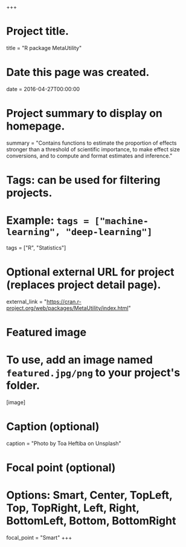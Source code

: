 +++
# Project title.
title = "R package MetaUtility"

# Date this page was created.
date = 2016-04-27T00:00:00

# Project summary to display on homepage.
summary = "Contains functions to estimate the proportion of effects stronger than a threshold of scientific importance, to make effect size conversions, and to compute and format estimates and inference."

# Tags: can be used for filtering projects.
# Example: `tags = ["machine-learning", "deep-learning"]`
tags = ["R", "Statistics"]

# Optional external URL for project (replaces project detail page).
external_link = "https://cran.r-project.org/web/packages/MetaUtility/index.html"

# Featured image
# To use, add an image named `featured.jpg/png` to your project's folder. 
[image]
  # Caption (optional)
  caption = "Photo by Toa Heftiba on Unsplash"

  # Focal point (optional)
  # Options: Smart, Center, TopLeft, Top, TopRight, Left, Right, BottomLeft, Bottom, BottomRight
  focal_point = "Smart"
+++
